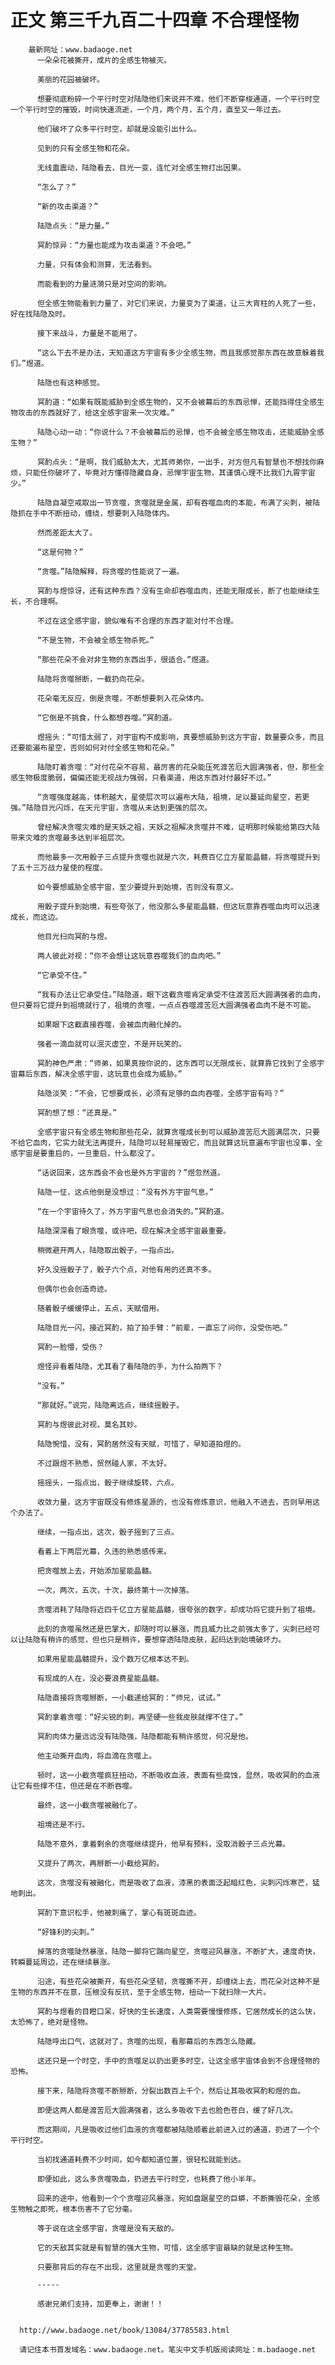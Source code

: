 # 正文 第三千九百二十四章 不合理怪物
        最新网址：www.badaoge.net
          一朵朵花被撕开，成片的全感生物被灭。
      
          美丽的花园被破坏。
      
          想要彻底粉碎一个平行时空对陆隐他们来说并不难，他们不断穿梭通道，一个平行时空一个平行时空的摧毁，时间快速流逝，一个月，两个月，五个月，直至又一年过去。
      
          他们破坏了众多平行时空，却就是没能引出什么。
      
          见到的只有全感生物和花朵。
      
          无线蛊震动，陆隐看去，目光一变，连忙对全感生物打出因果。
      
          “怎么了？”
      
          “新的攻击渠道？”
      
          陆隐点头：“是力量。”
      
          冥酌惊异：“力量也能成为攻击渠道？不会吧。”
      
          力量，只有体会和测算，无法看到。
      
          而能看到的力量涟漪只是对空间的影响。
      
          但全感生物能看到力量了，对它们来说，力量变为了渠道，让三大宵柱的人死了一些，好在找陆隐及时。
      
          接下来战斗，力量是不能用了。
      
          “这么下去不是办法，天知道这方宇宙有多少全感生物，而且我感觉那东西在故意躲着我们。”煜道。
      
          陆隐也有这种感觉。
      
          冥酌道：“如果有既能威胁到全感生物的，又不会被幕后的东西忌惮，还能挡得住全感生物攻击的东西就好了，给这全感宇宙来一次灾难。”
      
          陆隐心动一动：“你说什么？不会被幕后的忌惮，也不会被全感生物攻击，还能威胁全感生物？”
      
          冥酌点头：“是啊，我们威胁太大，尤其师弟你，一出手，对方但凡有智慧也不想找你麻烦，只能任你破坏了，毕竟对方懂得隐藏自身，忌惮宇宙生物，其谨慎心理不比我们九霄宇宙少。”
      
          陆隐自凝空戒取出一节贪噬，贪噬就是金属，却有吞噬血肉的本能，布满了尖刺，被陆隐抓在手中不断扭动，缠绕，想要刺入陆隐体内。
      
          然而差距太大了。
      
          “这是何物？”
      
          “贪噬。”陆隐解释，将贪噬的性能说了一遍。
      
          冥酌与煜惊讶，还有这种东西？没有生命却吞噬血肉，还能无限成长，断了也能继续生长，不合理啊。
      
          不过在这全感宇宙，貌似唯有不合理的东西才能对付不合理。
      
          “不是生物，不会被全感生物杀死。”
      
          “那些花朵不会对非生物的东西出手，很适合。”煜道。
      
          陆隐将贪噬掰断，一截扔向花朵。
      
          花朵毫无反应，倒是贪噬，不断想要刺入花朵体内。
      
          “它倒是不挑食，什么都想吞噬。”冥酌道。
      
          煜摇头：“可惜太弱了，对宇宙构不成影响，真要想威胁到这方宇宙，数量要众多，而且还要能遍布星空，否则如何对付全感生物和花朵。”
      
          陆隐盯着贪噬：“对付花朵不容易，最厉害的花朵能压死渡苦厄大圆满强者，但，那些全感生物极度脆弱，偏偏还能无视战力强弱，只看渠道，用这东西对付最好不过。”
      
          “贪噬强度越高，体积越大，星使层次可以遍布大陆，祖境，足以蔓延向星空，若更强。”陆隐目光闪烁，在天元宇宙，贪噬从未达到更强的层次。
      
          曾经解决贪噬灾难的是天妖之祖，天妖之祖解决贪噬并不难，证明那时候能给第四大陆带来灾难的贪噬最多达到半祖层次。
      
          而他最多一次用骰子三点提升贪噬也就是六次，耗费百亿立方星能晶髓，将贪噬提升到了五十三万战力星使的程度。
      
          如今要想威胁全感宇宙，至少要提升到始境，否则没有意义。
      
          用骰子提升到始境，有些夸张了，他没那么多星能晶髓，但这玩意靠吞噬血肉可以迅速成长，而这边。
      
          他目光扫向冥酌与煜。
      
          两人彼此对视：“你不会想让这玩意吞噬我们的血肉吧。”
      
          “它承受不住。”
      
          “我有办法让它承受住。”陆隐道，眼下这截贪噬肯定承受不住渡苦厄大圆满强者的血肉，但只要将它提升到祖境就行了，祖境的贪噬，一点点吞噬渡苦厄大圆满强者血肉不是不可能。
      
          如果眼下这截直接吞噬，会被血肉融化掉的。
      
          强者一滴血就可以泯灭虚空，不是开玩笑的。
      
          冥酌神色严肃：“师弟，如果真按你说的，这东西可以无限成长，就算靠它找到了全感宇宙幕后东西，解决全感宇宙，这玩意也会成为威胁。”
      
          陆隐淡笑：“不会，它想要成长，必须有足够的血肉吞噬，全感宇宙有吗？”
      
          冥酌想了想：“还真是。”
      
          全感宇宙只有全感生物和那些花朵，就算贪噬成长到可以威胁渡苦厄大圆满层次，只要不给它血肉，它实力就无法再提升，陆隐可以轻易摧毁它，而且就算这玩意遍布宇宙也没事，全感宇宙是要重启的，一旦重启，什么都没了。
      
          “话说回来，这东西会不会也是外方宇宙的？”煜忽然道。
      
          陆隐一怔，这点他倒是没想过：“没有外方宇宙气息。”
      
          “在一个宇宙待久了，外方宇宙气息也会消失的。”冥酌道。
      
          陆隐深深看了眼贪噬，或许吧，现在解决全感宇宙最重要。
      
          稍微避开两人，陆隐取出骰子，一指点出。
      
          好久没摇骰子了，骰子六个点，对他有用的还真不多。
      
          但偶尔也会创造奇迹。
      
          随着骰子缓缓停止，五点，天赋借用。
      
          陆隐目光一闪，接近冥酌，拍了拍手臂：“前辈，一直忘了问你，没受伤吧。”
      
          冥酌一脸懵，受伤？
      
          煜怪异看着陆隐，尤其看了看陆隐的手，为什么拍两下？
      
          “没有。”
      
          “那就好。”说完，陆隐离远点，继续摇骰子。
      
          冥酌与煜彼此对视，莫名其妙。
      
          陆隐惋惜，没有，冥酌居然没有天赋，可惜了，早知道拍煜的。
      
          不过跟煜不熟悉，贸然碰人家，不太好。
      
          摇摇头，一指点出，骰子继续旋转，六点。
      
          收敛力量，这方宇宙既没有修炼星源的，也没有修炼意识，他融入不进去，否则早用这个办法了。
      
          继续，一指点出，这次，骰子摇到了三点。
      
          看着上下两层光幕，久违的熟悉感传来。
      
          把贪噬放上去，开始添加星能晶髓。
      
          一次，两次，五次，十次，最终第十一次掉落。
      
          贪噬消耗了陆隐将近四千亿立方星能晶髓，很夸张的数字，却成功将它提升到了祖境。
      
          此刻的贪噬虽然还是巴掌大，却随时可以暴涨，而且威力比之前强太多了，尖刺已经可以让陆隐有稍许的感觉，但也只是稍许，要想穿透陆隐皮肤，起码达到始境破坏力。
      
          如果用星能晶髓提升，没个数万亿根本达不到。
      
          有现成的人在，没必要浪费星能晶髓。
      
          陆隐直接将贪噬掰断，一小截递给冥酌：“师兄，试试。”
      
          冥酌拿着贪噬：“好尖锐的刺，再坚硬一些我皮肤就撑不住了。”
      
          冥酌肉体力量远远没有陆隐强，陆隐都能有稍许感觉，何况是他。
      
          他主动撕开血肉，将血滴在贪噬上。
      
          顿时，这一小截贪噬疯狂扭动，不断吸收血液，表面有些腐蚀，显然，吸收冥酌的血液让它有些撑不住，但还是在不断吞噬。
      
          最终，这一小截贪噬被融化了。
      
          祖境还是不行。
      
          陆隐不意外，拿着剩余的贪噬继续提升，他早有预料，没取消骰子三点光幕。
      
          又提升了两次，再掰断一小截给冥酌。
      
          这次，贪噬没有被融化，而是吸收了血液，漆黑的表面泛起暗红色，尖刺闪烁寒芒，猛地刺出。
      
          冥酌下意识松手，他被刺痛了，掌心有斑斑血迹。
      
          “好锋利的尖刺。”
      
          掉落的贪噬陡然暴涨，陆隐一脚将它踹向星空，贪噬迎风暴涨，不断扩大，速度奇快，转瞬蔓延周边，还在继续暴涨。
      
          沿途，有些花朵被撕开，有些花朵坚韧，贪噬撕不开，却缠绕上去，而花朵对这种不是生物的东西并不在意，压根没有反抗，至于全感生物，扭动一下就扫除一大片。
      
          冥酌与煜看的目瞪口呆，好快的生长速度，人类需要慢慢修炼，它居然成长的这么快，太恐怖了，绝对是怪物。
      
          陆隐呼出口气，这就对了，贪噬的出现，看那幕后的东西怎么隐藏。
      
          这还只是一个时空，手中的贪噬足以扔出更多时空，让这全感宇宙体会到不合理怪物的恐怖。
      
          接下来，陆隐将贪噬不断掰断，分裂出数百上千个，然后让其吸收冥酌和煜的血。
      
          即便这两人都是渡苦厄大圆满强者，这么多吸收下去也脸色苍白，缓了好几次。
      
          而这期间，凡是吸收过他们血液的贪噬都被陆隐顺着此前进入过的通道，扔进了一个个平行时空。
      
          当初找通道耗费不少时间，如今都知道位置，很轻松就能到达。
      
          即便如此，这么多贪噬吸血，扔进去平行时空，也耗费了他小半年。
      
          回来的途中，他看到一个个贪噬迎风暴涨，宛如盘踞星空的巨蟒，不断撕毁花朵，全感生物触之即死，根本伤害不了它分毫。
      
          等于说在这全感宇宙，贪噬是没有天敌的。
      
          它的天敌其实就是有智慧的强大生物，可惜，这全感宇宙最缺的就是这种生物。
      
          只要那背后的存在不出现，这里就是贪噬的天堂。
      
          -----
      
          感谢兄弟们支持，加更奉上，谢谢！！
      
      
      http://www.badaoge.net/book/13084/37785583.html
      
      请记住本书首发域名：www.badaoge.net。笔尖中文手机版阅读网址：m.badaoge.net